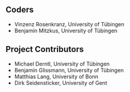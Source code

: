 ## Coders
* Vinzenz Rosenkranz, University of Tübingen
* Benjamin Mitzkus, University of Tübingen

## Project Contributors
* Michael Derntl, University of Tübingen
* Benjamin Glissmann, University of Tübingen
* Matthias Lang, University of Bonn
* Dirk Seidensticker, University of Gent
